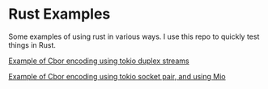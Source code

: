 # Rust Examples

Some examples of using rust in various ways.  I use this repo to quickly test things in Rust.

[Example of Cbor encoding using tokio duplex streams](tokio-cbor-serde-poc/src/main.rs)

[Example of Cbor encoding using tokio socket pair, and using Mio](tokio-socketpair-cbor-poc/src/main.rs)
